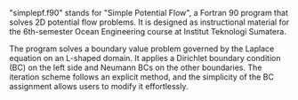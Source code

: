 "simplepf.f90" stands for "Simple Potential Flow", 
a Fortran 90 program that solves 2D potential flow problems. 
It is designed as instructional material for the 6th-semester Ocean Engineering course at Institut Teknologi Sumatera.

The program solves a boundary value problem governed by the Laplace equation on an L-shaped domain. 
It applies a Dirichlet boundary condition (BC) on the left side and Neumann BCs on the other boundaries.
The iteration scheme follows an explicit method, and the simplicity of the BC assignment allows users to modify it effortlessly.
